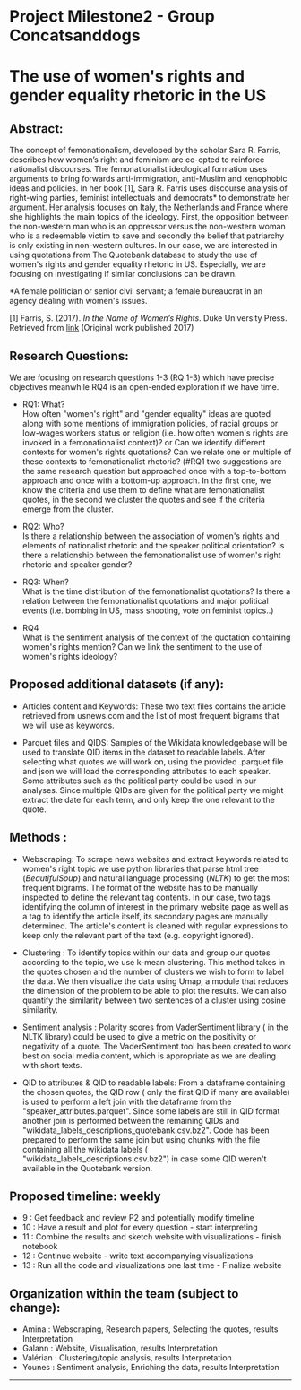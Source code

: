# Project Milestone2 - Group Concatsanddogs

# The use of women's rights and gender equality rhetoric in the US
 <!---[amina] --->
## Abstract:
<!---[amina] 
 _A 150 word description of the project idea and goals. What’s the motivation behind your project? What story would you like to tell, and why?_ --->
 
The concept of femonationalism, developed by the scholar Sara R. Farris, describes how women’s right and feminism are co-opted to reinforce nationalist discourses. The femonationalist ideological formation uses arguments to bring forwards anti-immigration, anti-Muslim and xenophobic ideas and policies. In her book [1], Sara R. Farris uses discourse analysis of right-wing parties, feminist intellectuals and democrats* to demonstrate her argument. Her analysis focuses on Italy, the Netherlands and France where she highlights the main topics of the ideology. First, the opposition between the non-western man who is an oppressor versus the non-western woman who is a redeemable victim to save and secondly the belief that patriarchy is only existing in non-western cultures.
In our case, we are interested in using quotations from The Quotebank database to study the use of women's rights and gender equality rhetoric in US. Especially, we are focusing on investigating if similar conclusions can be drawn.
 
*A female politician or senior civil servant; a female bureaucrat in an agency dealing with women's issues.  

[1] Farris, S. (2017). *In the Name of Women’s Rights*. Duke University Press. Retrieved from
[link]( https://www.perlego.com/book/1465722/in-the-name-of-womens-rights-pdf) (Original work published 2017)

## Research Questions:
 <!---[amina]
_A list of research questions you would like to address during the project._ --->
We are focusing on research questions 1-3 (RQ 1-3) which have precise objectives meanwhile RQ4 is an open-ended exploration if we have time.

- RQ1: What?   
How often "women's right" and "gender equality" ideas are quoted along with some mentions of immigration policies, of racial groups or low-wages workers status or religion (i.e. how often women's rights are invoked in a femonationalist context)?
or
Can we identify different contexts for women's rights quotations? Can we relate one or multiple of these contexts to femonationalist rhetoric?
(#RQ1 two suggestions are the same research question but approached once with a top-to-bottom approach and once with a bottom-up approach. In the first one, we know the criteria and use them to define what are femonationalist quotes, in the second we cluster the quotes and see if the criteria emerge from the cluster.

- RQ2: Who?  
 Is there a relationship between the association of women's rights and elements of nationalist rhetoric and the speaker political orientation? 
Is there a relationship between the femonationalist use of women's right rhetoric and speaker gender?

- RQ3: When?   
What is the time distribution of the femonationalist quotations? Is there a relation between the femonationalist quotations and major political events (i.e. bombing in US, mass shooting, vote on feminist topics..)

- RQ4   
What is the sentiment analysis of the context of the quotation containing women's rights mention?
Can we link the sentiment to the use of women's rights ideology?

## Proposed additional datasets (if any): 
 <!---[amina] ---> 
 - Articles content and Keywords: These two text files contains the article retrieved from usnews.com and the list of most frequent bigrams that we will use as keywords.
 
 <!---[younes] ---> 
 - Parquet files and QIDS: Samples of the Wikidata knowledgebase will be used to translate QID items in the dataset to readable labels. After selecting what quotes we will work on, using the provided .parquet file and json we will load the corresponding attributes to each speaker. Some attributes such as the political party could be used in our analyses. Since multiple QIDs are given for the political party we might extract the date for each term, and only keep the one relevant to the quote. 
 
 <!---_List the additional dataset(s) you want to use (if any), and some ideas on how you expect to get, manage, process, and enrich it/them. Show us that you’ve read the docs and some examples and that you have a clear idea of what to expect. Discuss data size and format if relevant. It is your responsibility to check that what you propose is feasible._---> 

## Methods : 
 <!---[amina] --->
 - Webscraping: To scrape news websites and extract keywords related to women's right topic we use python libraries that parse html tree (*BeautifulSoup*) and natural language processing (*NLTK*) to get the most frequent bigrams. The format of the website has to be manually inspected to define the relevant tag contents. In our case, two tags identifying the column of interest in the primary website page as well as a tag to identify the article itself, its secondary pages are manually determined. The article's content is cleaned with regular expressions to keep only the relevant part of the text (e.g. copyright ignored).  
 
 <!---[valerian] --->
 -  Clustering : To identify topics within our data and group our quotes according to the topic, we use k-mean clustering. This method takes in the quotes chosen and the number of clusters we wish to form to label the data. 
 We then visualize the data using Umap, a module that reduces the dimension of the problem to be able to plot the results. We can also quantify the similarity between two sentences of a cluster using cosine similarity.
 
 <!---[younes] --->  
 - Sentiment analysis : Polarity scores from VaderSentiment library ( in the NLTK library) could be used to give a metric on the positivity or negativity of a quote. The VaderSentiment tool has been created to work best on social media content, which is appropriate as we are dealing with short texts.
 
 <!---[younes] --->   
 - QID to attributes & QID to readable labels:  From a dataframe containing the chosen quotes, the QID row ( only the first QID if many are available) is used to perform a left join with the dataframe from the "speaker_attributes.parquet". Since some labels are still in QID format another join is performed between the remaining QIDs and "wikidata_labels_descriptions_quotebank.csv.bz2". Code has been prepared to perform the same join but using chunks with the file containing all the wikidata labels ( "wikidata_labels_descriptions.csv.bz2") in case some QID weren't available in the Quotebank version. 
 <!---   
* **Step 2** - 
Sbert, topic modeling [link 1](https://www.sbert.net/examples/applications/clustering/README.html#topic-modeling)
Short text topic modeling : [link 2](https://towardsdatascience.com/short-text-topic-modeling-70e50a57c883) ( not sure this will work because data maybe needs to be " smooth"

 - URLS : using NY times or similar websites to find text categories
 - N-grams : check frequency of N-grams / N-skip grams will need a dozen or more N-grams
 - NLTK / spacey : NLTK easier to use
 - Pattern matching : library re - regular expressions
 - LDA (only for long texts, not likely to work)
---> 
 
## Proposed timeline: weekly
<!---_A list of internal milestones up until project Milestone 3._ --->
- 9 : Get feedback and review P2 and potentially modify timeline
- 10 : Have a result and plot for every question - start interpreting
- 11 : Combine the results and sketch website with visualizations - finish notebook
- 12 : Continue website - write text accompanying visualizations
- 13 : Run all the code and visualizations one last time - Finalize website 

## Organization within the team (subject to change):
- Amina : Webscraping, Research papers, Selecting the quotes, results Interpretation
- Galann : Website, Visualisation, results Interpretation
- Valérian : Clustering/topic analysis, results Interpretation
- Younes : Sentiment analysis, Enriching the data, results Interpretation
___

<!---
## Questions for TAs :--->
<!---(optional): Add here any questions you have for us related to the proposed project.--->
 <!---[amina] 
- Webscraping : Should we put, or refine the webscraping or is it out of the scope of the project? In case we should, which one of these seems the most appropriate refinement. Increase the set of articles implementing infinite scrolling? Increase the set of articles by adding other newspaper websites? Get rid of the Named Entities through NE recognition library?--->
<!---[younes]
- We tried to perform a join using Dask but it ended being slower than pandas, which aligns with what is said in their documentation. We are wondering wether Dask is worth the effort, can be used for specific operations, or is it not worth it with a consumer laptop as ours? --->
<!---## Folder structure : --->
<!---
**Folders description:**
* `data` : contains the Quote-bank data from 2015 to 2020, as it was found in the google Drive
* `generated_data` : data files that have been generated from the original quotebank data
* `additional_datasets`: other datasets used in our analyses--->
<!---* `documents` : contains reasearch papers and literature around our project ideas--->
<!---* `scripts` : contains all .py files implementing methods used in the main --->

<!---**Notebooks:**

* `Milestone_2_Main_notebook` : Notebook containing our main pipelines

* `Main_notebook_COLAB` : google COLAB version of the main notebook ( some of code is different )
* `Test_notebook` : secondary notebook used for testing code on the project milestone 1 sample before testing on the larger samples because it is faster ( Note that test_notebook needs quotes-2019-nytimes.json and quotes-2019-nytimes.json.bz2 to be in the `generated_data` folder)
--->
